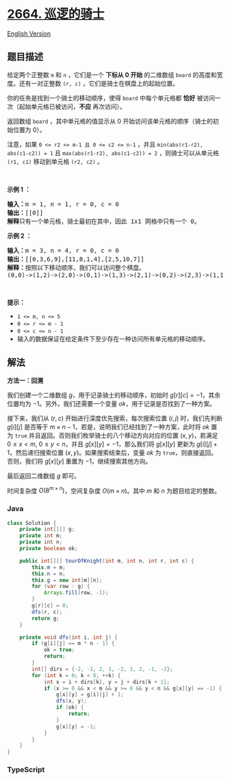 # [2664. 巡逻的骑士](https://leetcode.cn/problems/the-knights-tour)

[English Version](/solution/2600-2699/2664.The%20Knight%E2%80%99s%20Tour/README_EN.md)

## 题目描述

<!-- 这里写题目描述 -->

<p>给定两个正整数 <code>m</code> 和 <code>n</code>&nbsp;，它们是一个 <strong>下标从 0 开始</strong> 的二维数组 <code>board</code> 的高度和宽度。还有一对正整数 <code>(r, c)</code> ，它们是骑士在棋盘上的起始位置。</p>

<p>你的任务是找到一个骑士的移动顺序，使得&nbsp;<code>board</code>&nbsp;中每个单元格都 <strong>恰好</strong> 被访问一次（起始单元格已被访问，<strong>不应</strong> 再次访问）。</p>

<p>返回数组 <code>board</code> ，其中单元格的值显示从 0 开始访问该单元格的顺序（骑士的初始位置为 0）。</p>

<p>注意，如果 <code>0 &lt;= r2 &lt;= m-1 且 0 &lt;= c2 &lt;= n-1</code>&nbsp;，并且 <code>min(abs(r1-r2), abs(c1-c2)) = 1</code> 且 <code>max(abs(r1-r2), abs(c1-c2)) = 2</code>&nbsp;，则骑士可以从单元格 <code>(r1, c1)</code> 移动到单元格 <code>(r2, c2)</code> 。</p>

<p>&nbsp;</p>

<p><strong>示例 1 ：</strong></p>

<pre>
<b>输入：</b>m = 1, n = 1, r = 0, c = 0
<b>输出：</b>[[0]]
<b>解释</b>只有一个单元格，骑士最初在其中，因此 1x1 网格中只有一个 0。
</pre>

<p><strong>示例 2 ：</strong></p>

<pre>
<strong>输入：</strong>m = 3, n = 4, r = 0, c = 0
<b>输出：</b>[[0,3,6,9],[11,8,1,4],[2,5,10,7]]
<b>解释：</b>按照以下移动顺序，我们可以访问整个棋盘。 
(0,0)-&gt;(1,2)-&gt;(2,0)-&gt;(0,1)-&gt;(1,3)-&gt;(2,1)-&gt;(0,2)-&gt;(2,3)-&gt;(1,1)-&gt;(0,3)-&gt;(2,2)-&gt;(1,0)</pre>

<p>&nbsp;</p>

<p><b>提示：</b></p>

<ul>
	<li><code>1 &lt;= m,&nbsp;n &lt;= 5</code></li>
	<li><code>0 &lt;= r &lt;= m - 1</code></li>
	<li><code>0 &lt;= c &lt;= n - 1</code></li>
	<li>输入的数据保证在给定条件下至少存在一种访问所有单元格的移动顺序。</li>
</ul>

## 解法

**方法一：回溯**

我们创建一个二维数组 $g$，用于记录骑士的移动顺序，初始时 $g[r][c] = -1$，其余位置均为 $-1$。另外，我们还需要一个变量 $ok$，用于记录是否找到了一种方案。

接下来，我们从 $(r, c)$ 开始进行深度优先搜索，每次搜索位置 $(i, j)$ 时，我们先判断 $g[i][j]$ 是否等于 $m \times n - 1$，若是，说明我们已经找到了一种方案，此时将 $ok$ 置为 `true` 并且返回。否则我们枚举骑士的八个移动方向对应的位置 $(x, y)$，若满足 $0 \leq x \lt m$, $0 \leq y \lt n$，并且 $g[x][y]=-1$，那么我们将 $g[x][y]$ 更新为 $g[i][j]+1$，然后递归搜索位置 $(x, y)$。如果搜索结束后，变量 $ok$ 为 `true`，则直接返回。否则，我们将 $g[x][y]$ 重置为 $-1$，继续搜索其他方向。

最后返回二维数组 $g$ 即可。

时间复杂度 $O(8^{m \times n})$，空间复杂度 $O(m \times n)$。其中 $m$ 和 $n$ 为题目给定的整数。

### **Java**

```java
class Solution {
    private int[][] g;
    private int m;
    private int n;
    private boolean ok;

    public int[][] tourOfKnight(int m, int n, int r, int c) {
        this.m = m;
        this.n = n;
        this.g = new int[m][n];
        for (var row : g) {
            Arrays.fill(row, -1);
        }
        g[r][c] = 0;
        dfs(r, c);
        return g;
    }

    private void dfs(int i, int j) {
        if (g[i][j] == m * n - 1) {
            ok = true;
            return;
        }
        int[] dirs = {-2, -1, 2, 1, -2, 1, 2, -1, -2};
        for (int k = 0; k < 8; ++k) {
            int x = i + dirs[k], y = j + dirs[k + 1];
            if (x >= 0 && x < m && y >= 0 && y < n && g[x][y] == -1) {
                g[x][y] = g[i][j] + 1;
                dfs(x, y);
                if (ok) {
                    return;
                }
                g[x][y] = -1;
            }
        }
    }
}
```

### **TypeScript**
